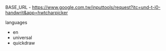 


BASE_URL - https://www.google.com.tw/inputtools/request?itc=und-t-i0-handwrit&app=hwtcharpicker

languages
- en
- universal
- quickdraw